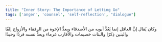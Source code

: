 ```yaml
---
title: "Inner Story: The Importance of Letting Go"
tags: ['anger', 'counsel', 'self-reflection', "dialogue"]
---
```


 وكان يُقال إنَّ العاقل إنما يَعُدُّ أبويه من الأصدقاء ويعدُّ الإخوة من الرفقاء والأزواج إلفًا والبنين ذِكرًا والبنات خصيمات والأقارب غرماء ويعدُّ نفسه فردًا وحيدًا
